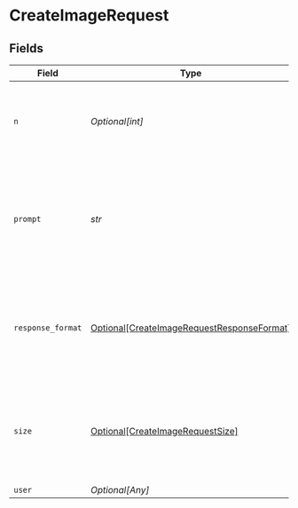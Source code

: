 # CreateImageRequest


## Fields

| Field                                                                                                 | Type                                                                                                  | Required                                                                                              | Description                                                                                           | Example                                                                                               |
| ----------------------------------------------------------------------------------------------------- | ----------------------------------------------------------------------------------------------------- | ----------------------------------------------------------------------------------------------------- | ----------------------------------------------------------------------------------------------------- | ----------------------------------------------------------------------------------------------------- |
| `n`                                                                                                   | *Optional[int]*                                                                                       | :heavy_minus_sign:                                                                                    | The number of images to generate. Must be between 1 and 10.                                           | 1                                                                                                     |
| `prompt`                                                                                              | *str*                                                                                                 | :heavy_check_mark:                                                                                    | A text description of the desired image(s). The maximum length is 1000 characters.                    | A cute baby sea otter                                                                                 |
| `response_format`                                                                                     | [Optional[CreateImageRequestResponseFormat]](../../models/shared/createimagerequestresponseformat.md) | :heavy_minus_sign:                                                                                    | The format in which the generated images are returned. Must be one of `url` or `b64_json`.            | url                                                                                                   |
| `size`                                                                                                | [Optional[CreateImageRequestSize]](../../models/shared/createimagerequestsize.md)                     | :heavy_minus_sign:                                                                                    | The size of the generated images. Must be one of `256x256`, `512x512`, or `1024x1024`.                | 1024x1024                                                                                             |
| `user`                                                                                                | *Optional[Any]*                                                                                       | :heavy_minus_sign:                                                                                    | N/A                                                                                                   |                                                                                                       |